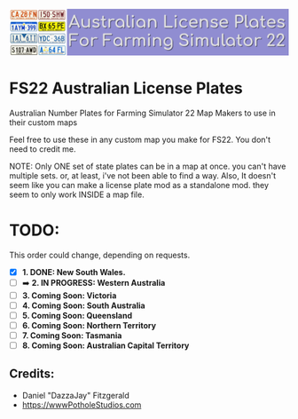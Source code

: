![Aussie Plates Header Image.](_Development_Files/Images/Aussie-Plates-Header.png)

# FS22 Australian License Plates
Australian Number Plates for Farming Simulator 22 Map Makers to use in their custom maps


Feel free to use these in any custom map you make for FS22.
You don't need to credit me.

NOTE: Only ONE set of state plates can be in a map at once. you can't have multiple sets. or, at least, i've not been able to find a way.
Also, It doesn't seem like you can make a license plate mod as a standalone mod. they seem to only work INSIDE a map file.


# TODO:
This order could change, depending on requests.
- [x] **1. DONE: New South Wales.**
- [ ] :arrow_right: **2. IN PROGRESS: Western Australia**
- [ ] **3. Coming Soon: Victoria**
- [ ] **4. Coming Soon: South Australia**
- [ ] **5. Coming Soon: Queensland**
- [ ] **6. Coming Soon: Northern Territory**
- [ ] **7. Coming Soon: Tasmania**
- [ ] **8. Coming Soon: Australian Capital Territory**

## Credits:
- Daniel "DazzaJay" Fitzgerald
- https://wwwPotholeStudios.com
